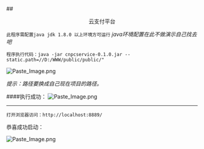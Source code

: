 ##<center>云支付平台</center>


`此程序需配置java jdk 1.8.0 以上环境方可运行`
_java环境配置在此不做演示自己找去吧_

    程序执行代码：java -jar cnpcservice-0.1.0.jar --static.path=//D:/WWW/public/public/" 
    
    
![Paste_Image.png](http://upload-images.jianshu.io/upload_images/1248565-5e23dff4883d7db4.png?imageMogr2/auto-orient/strip%7CimageView2/2/w/1240)

          
_提示：路径要换成自己现在项目的路径。_


####执行成功：
![Paste_Image.png](http://upload-images.jianshu.io/upload_images/1248565-56683ef593658f6b.png?imageMogr2/auto-orient/strip%7CimageView2/2/w/1240)



<hr/>

    打开浏览器访问：http://localhost:8889/

恭喜成功启动：


![Paste_Image.png](http://upload-images.jianshu.io/upload_images/1248565-716e6056f567aaf3.png?imageMogr2/auto-orient/strip%7CimageView2/2/w/1240)